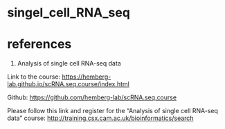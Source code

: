 # singel_cell_RNA_seq



# references


1. Analysis of single cell RNA-seq data

Link to the course: https://hemberg-lab.github.io/scRNA.seq.course/index.html

Github: https://github.com/hemberg-lab/scRNA.seq.course

Please follow this link and register for the “Analysis of single cell RNA-seq data” course: http://training.csx.cam.ac.uk/bioinformatics/search
